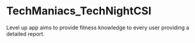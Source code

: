 # TechManiacs_TechNightCSI
Level up app aims to provide fitness knowledge to every user providing a detailed report.
